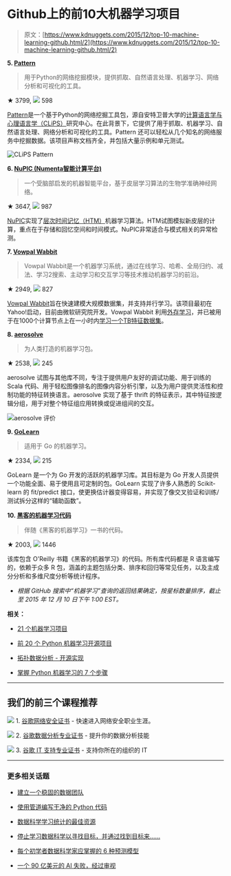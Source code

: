 # Github上的前10大机器学习项目

> 原文：[https://www.kdnuggets.com/2015/12/top-10-machine-learning-github.html/2](https://www.kdnuggets.com/2015/12/top-10-machine-learning-github.html/2)

**5\. [Pattern](https://github.com/clips/pattern)**

> 用于Python的网络挖掘模块，提供抓取、自然语言处理、机器学习、网络分析和可视化的工具。

★ 3799, ![](../Images/f6c7e4bc487ed3351d5004498e7b17b9.png) 598

[Pattern](http://www.clips.ua.ac.be/pages/pattern)是一个基于Python的网络挖掘工具包，源自安特卫普大学的[计算语言学与心理语言学（CLiPS）](http://www.clips.ua.ac.be/)研究中心。在此背景下，它提供了用于抓取、机器学习、自然语言处理、网络分析和可视化的工具。Pattern 还可以轻松从几个知名的网络服务中挖掘数据。该项目声称文档齐全，并包括大量示例和单元测试。

![CLiPS Pattern](../Images/b708ad8e1c4d34dd9630f9146dcc7cb1.png)

**6\. [NuPIC (Numenta智能计算平台)](https://github.com/numenta/nupic)**

> 一个受脑部启发的机器智能平台，基于皮层学习算法的生物学准确神经网络。

★ 3647, ![](../Images/f6c7e4bc487ed3351d5004498e7b17b9.png) 987

[NuPIC](http://numenta.org/)实现了[层次时间记忆（HTM）](http://numenta.com/learn/hierarchical-temporal-memory-white-paper.html)机器学习算法。HTM试图模拟新皮层的计算，重点在于存储和回忆空间和时间模式。NuPIC非常适合与模式相关的异常检测。

**7\. [Vowpal Wabbit](https://github.com/JohnLangford/vowpal_wabbit)**

> Vowpal Wabbit是一个机器学习系统，通过在线学习、哈希、全局归约、减法、学习2搜索、主动学习和交互学习等技术推动机器学习的前沿。

★ 2949, ![](../Images/f6c7e4bc487ed3351d5004498e7b17b9.png) 827

[Vowpal Wabbit](http://hunch.net/~vw/)旨在快速建模大规模数据集，并支持并行学习。该项目最初在Yahoo!启动，目前由微软研究院开发。Vowpal Wabbit 利用[外存学习](https://en.wikipedia.org/wiki/Out-of-core_algorithm)，并已被用于在1000个计算节点上在一小时内[学习一个TB特征数据集](http://arxiv.org/abs/1110.4198)。

**8\. [aerosolve](https://github.com/airbnb/aerosolve)**

> 为人类打造的机器学习包。

★ 2538, ![](../Images/f6c7e4bc487ed3351d5004498e7b17b9.png) 245

aerosolve 试图与其他库不同，专注于提供用户友好的调试功能、用于训练的 Scala 代码、用于轻松图像排名的图像内容分析引擎，以及为用户提供灵活性和控制功能的特征转换语言。aerosolve 实现了基于 thrift 的特征表示，其中特征按逻辑分组，用于对整个特征组应用转换或促进组间的交互。

![aerosolve 评价](../Images/75892e4702755fde8ba3577b28e91bbe.png)

**9\. [GoLearn](https://github.com/sjwhitworth/golearn)**

> 适用于 Go 的机器学习。

★ 2334, ![](../Images/f6c7e4bc487ed3351d5004498e7b17b9.png) 215

GoLearn 是一个为 Go 开发的活跃的机器学习库。其目标是为 Go 开发人员提供一个功能全面、易于使用且可定制的包。GoLearn 实现了许多人熟悉的 Scikit-learn 的 fit/predict 接口，使更换估计器变得容易，并实现了像交叉验证和训练/测试拆分这样的“辅助函数”。

**10\. [黑客的机器学习代码](https://github.com/johnmyleswhite/ML_for_Hackers)**

> 伴随《黑客的机器学习》一书的代码。

★ 2003, ![](../Images/f6c7e4bc487ed3351d5004498e7b17b9.png) 1446

该库包含 O'Reilly 书籍《黑客的机器学习》的代码。所有库代码都是 R 语言编写的，依赖于众多 R 包，涵盖的主题包括分类、排序和回归等常见任务，以及主成分分析和多维尺度分析等统计程序。

* *根据 GitHub 搜索中“机器学习”查询的返回结果确定，按星标数量排序，截止至 2015 年 12 月 10 日下午 1:00 EST。*

**相关：**

+   [21 个机器学习项目](https://www.kdnuggets.com/2020/03/20-machine-learning-datasets-project-ideas.html)

+   [前 20 个 Python 机器学习开源项目](/2015/06/top-20-python-machine-learning-open-source-projects.html)

+   [拓扑数据分析 - 开源实现](/2015/11/topological-data-analysis-open-source-implementations.html)

+   [掌握 Python 机器学习的 7 个步骤](/2015/11/seven-steps-machine-learning-python.html)

* * *

## 我们的前三个课程推荐

![](../Images/0244c01ba9267c002ef39d4907e0b8fb.png) 1\. [谷歌网络安全证书](https://www.kdnuggets.com/google-cybersecurity) - 快速进入网络安全职业生涯。

![](../Images/e225c49c3c91745821c8c0368bf04711.png) 2\. [谷歌数据分析专业证书](https://www.kdnuggets.com/google-data-analytics) - 提升你的数据分析技能

![](../Images/0244c01ba9267c002ef39d4907e0b8fb.png) 3\. [谷歌 IT 支持专业证书](https://www.kdnuggets.com/google-itsupport) - 支持你所在的组织的 IT

* * *

### 更多相关话题

+   [建立一个稳固的数据团队](https://www.kdnuggets.com/2021/12/build-solid-data-team.html)

+   [使用管道编写干净的 Python 代码](https://www.kdnuggets.com/2021/12/write-clean-python-code-pipes.html)

+   [数据科学学习统计的最佳资源](https://www.kdnuggets.com/2021/12/springboard-top-resources-learn-data-science-statistics.html)

+   [停止学习数据科学以寻找目标，并通过找到目标来……](https://www.kdnuggets.com/2021/12/stop-learning-data-science-find-purpose.html)

+   [每个初学者数据科学家应掌握的 6 种预测模型](https://www.kdnuggets.com/2021/12/6-predictive-models-every-beginner-data-scientist-master.html)

+   [一个 90 亿美元的 AI 失败，经过审视](https://www.kdnuggets.com/2021/12/9b-ai-failure-examined.html)
